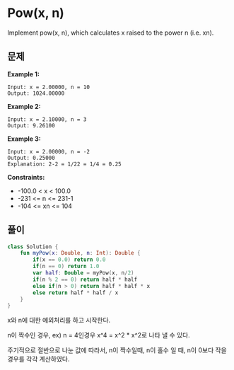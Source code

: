 # Pow(x, n)

Implement pow(x, n), which calculates x raised to the power n (i.e. xn).

## 문제

**Example 1:**
```
Input: x = 2.00000, n = 10
Output: 1024.00000
```

**Example 2:**
```
Input: x = 2.10000, n = 3
Output: 9.26100
```

**Example 3:**
```
Input: x = 2.00000, n = -2
Output: 0.25000
Explanation: 2-2 = 1/22 = 1/4 = 0.25
```

**Constraints:**

* -100.0 < x < 100.0
* -231 <= n <= 231-1
* -104 <= xn <= 104


## 풀이

```kotlin
class Solution {
    fun myPow(x: Double, n: Int): Double {
        if(x == 0.0) return 0.0
        if(n == 0) return 1.0
        var half: Double = myPow(x, n/2)
        if(n % 2 == 0) return half * half
        else if(n > 0) return half * half * x
        else return half * half / x 
    }
}
```

x와 n에 대한 예외처리를 하고 시작한다.

n이 짝수인 경우, ex) n = 4인경우
x^4 = x^2 * x^2로 나타 낼 수 있다.

주기적으로  절반으로 나눈 값에  따라서, n이 짝수일때, n이 홀수 일 때, n이  0보다 작을 경우를 각각 계산하였다.